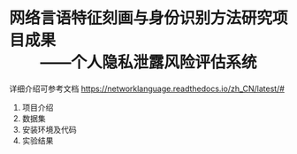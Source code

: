 # 网络言语特征刻画与身份识别方法研究项目成果 <br> <center>——个人隐私泄露风险评估系统</center>
详细介绍可参考文档 <https://networklanguage.readthedocs.io/zh_CN/latest/#>
1. 项目介绍
2. 数据集
3. 安装环境及代码
4. 实验结果

